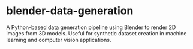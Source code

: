 # blender-data-generation
A Python-based data generation pipeline using Blender to render 2D images from 3D models. Useful for synthetic dataset creation in machine learning and computer vision applications.
